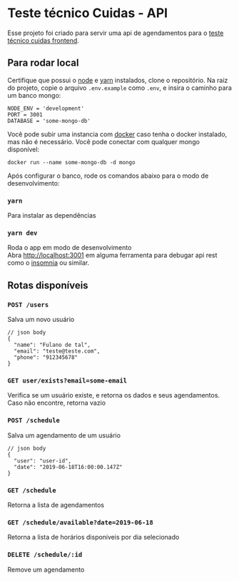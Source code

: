 # Teste técnico Cuidas - API

Esse projeto foi criado para servir uma api de agendamentos para
o [teste técnico cuidas frontend](https://github.com/raphaellopes/cuidas-frontend).

## Para rodar local

Certifique que possui o [node](https://nodejs.org/en/) e [yarn](https://yarnpkg.com/lang/en/) instalados, clone o repositório.
Na raiz do projeto, copie o arquivo `.env.example` como `.env`, e insira o caminho 
para um banco mongo:

```
NODE_ENV = 'development'
PORT = 3001
DATABASE = 'some-mongo-db'
```

Você pode subir uma instancia com [docker](https://hub.docker.com/_/mongo) 
caso tenha o docker instalado, mas não é necessário. Você pode conectar com 
qualquer mongo disponível:
```
docker run --name some-mongo-db -d mongo
```

Após configurar o banco, rode os comandos abaixo para o modo de desenvolvimento:

### `yarn`

Para instalar as dependências

### `yarn dev`

Roda o app em modo de desenvolvimento<br>
Abra [http://localhost:3001](http://localhost:3001) em alguma ferramenta
para debugar api rest como o [insomnia](https://insomnia.rest/) ou
similar.


## Rotas disponíveis

### `POST /users`

Salva um novo usuário

```
// json body
{
  "name": "Fulano de tal",
  "email": "teste@teste.com",
  "phone": "912345678"
}
```

### `GET user/exists?email=some-email`

Verifica se um usuário existe, e retorna os dados e seus agendamentos. 
Caso não encontre, retorna vazio

### `POST /schedule`

Salva um agendamento de um usuário

```
// json body
{
  "user": "user-id",
  "date": "2019-06-18T16:00:00.147Z"
}
```

### `GET /schedule`

Retorna a lista de agendamentos

### `GET /schedule/available?date=2019-06-18`

Retorna a lista de horários disponíveis por dia selecionado

### `DELETE /schedule/:id`

Remove um agendamento
